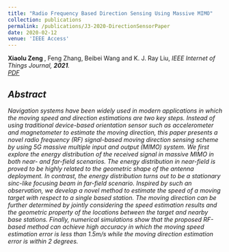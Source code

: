```yaml
---
title: "Radio Frequency Based Direction Sensing Using Massive MIMO"
collection: publications
permalink: /publications/J3-2020-DirectionSensorPaper
date: 2020-02-12
venue: 'IEEE Access'
---
```

 <b> Xiaolu Zeng </b>, Feng Zhang, Beibei Wang and K. J. Ray Liu, <i>IEEE Internet of Things Journal<i>,  <b>2021</b>. <br>
[PDF](http://Xiaolu1263.github.io/files/Access.pdf)

## Abstract <br>
Navigation systems have been widely used in modern applications in which the moving speed and direction estimations are two key steps. Instead of using traditional device-based orientation sensor such as accelerometer and magnetometer to estimate the moving direction, this paper presents a novel radio frequency (RF) signal-based moving direction sensing scheme by using 5G massive multiple input and output (MIMO) system. We first explore the energy distribution of the received signal in massive MIMO in both near- and far-field scenarios. The energy distribution in near-field is proved to be highly related to the geometric shape of the antenna deployment. In contrast, the energy distribution turns out to be a stationary sinc-like focusing beam in far-field scenario. Inspired by such an observation, we develop a novel method to estimate the speed of a moving target with respect to a single based station. The moving direction can be further determined by jointly considering the speed estimation results and the geometric property of the locations between the target and nearby base stations. Finally, numerical simulations show that the proposed RF-based method can achieve high accuracy in which the moving speed estimation error is less than 1.5m/s while the moving direction estimation error is within 2 degrees.
